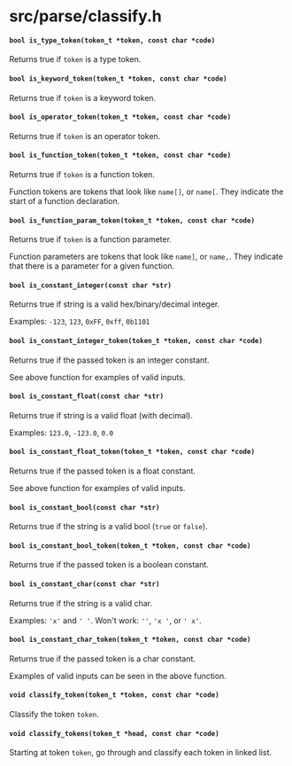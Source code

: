 # src/parse/classify.h

#### `bool is_type_token(token_t *token, const char *code)`
Returns true if `token` is a type token.

#### `bool is_keyword_token(token_t *token, const char *code)`
Returns true if `token` is a keyword token.

#### `bool is_operator_token(token_t *token, const char *code)`
Returns true if `token` is an operator token.

#### `bool is_function_token(token_t *token, const char *code)`
Returns true if `token` is a function token.

Function tokens are tokens that look like `name[]`, or `name[`.
They indicate the start of a function declaration.

#### `bool is_function_param_token(token_t *token, const char *code)`
Returns true if `token` is a function parameter.

Function parameters are tokens that look like `name]`, or `name,`.
They indicate that there is a parameter for a given function.

#### `bool is_constant_integer(const char *str)`
Returns true if string is a valid hex/binary/decimal integer.

Examples: `-123`, `123`, `0xFF`, `0xff`, `0b1101`

#### `bool is_constant_integer_token(token_t *token, const char *code)`
Returns true if the passed token is an integer constant.

See above function for examples of valid inputs.

#### `bool is_constant_float(const char *str)`
Returns true if string is a valid float (with decimal).

Examples: `123.0`, `-123.0`, `0.0`

#### `bool is_constant_float_token(token_t *token, const char *code)`
Returns true if the passed token is a float constant.

See above function for examples of valid inputs.

#### `bool is_constant_bool(const char *str)`
Returns true if the string is a valid bool (`true` or `false`).

#### `bool is_constant_bool_token(token_t *token, const char *code)`
Returns true if the passed token is a boolean constant.

#### `bool is_constant_char(const char *str)`
Returns true if the string is a valid char.

Examples: `'x'` and `' '`.
Won't work: `''`, `'x '`, or `' x'`.

#### `bool is_constant_char_token(token_t *token, const char *code)`
Returns true if the passed token is a char constant.

Examples of valid inputs can be seen in the above function.

#### `void classify_token(token_t *token, const char *code)`
Classify the token `token`.

#### `void classify_tokens(token_t *head, const char *code)`
Starting at token `token`, go through and classify each token in linked list.

